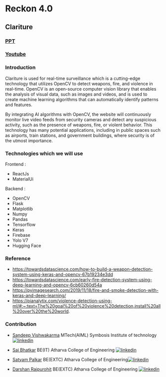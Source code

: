 # Reckon 4.0
## Clariture

### [PPT](https://tinyurl.com/yeys3nsf)
### [Youtube](https://www.loom.com/share/1933e42989374252add05c9045c58348)

### Introduction

Clariture is used for real-time surveillance which is a cutting-edge technology that utilizes OpenCV to detect weapons, fire, and violence in real-time. OpenCV is an open-source computer vision library that enables the analysis of visual data, such as images and videos, and is used to create machine learning algorithms that can automatically identify patterns and features.

By integrating AI algorithms with OpenCV, the website will continuously monitor live video feeds from security cameras and detect any suspicious activity, such as the presence of weapons, fire, or violent behavior. This technology has many potential applications, including in public spaces such as airports, train stations, and government buildings, where security is of the utmost importance.

### Technologies which we will use

Frontend :
- ReactJs
- MaterialUi

Backend :
- OpenCV
- Flask
- Matplotlib
- Numpy
- Pandas
- Tensorflow
- Keras
- Firebase
- Yolo V7 
- Hugging Face

### Reference
- https://towardsdatascience.com/how-to-build-a-weapon-detection-system-using-keras-and-opencv-67b19234e3dd
- https://towardsdatascience.com/early-fire-detection-system-using-deep-learning-and-opencv-6cb60260d54a
- https://pyimagesearch.com/2019/11/18/fire-and-smoke-detection-with-keras-and-deep-learning/
- https://pianalytix.com/violence-detection-using-ml/#:~:text=The%20goal%20of%20violence%20detection,install%20all%20over%20the%20world.


### Contribution
- [Sandeep Vishwakarma](https://github.com/orgs/Griffindor987/people/Darshan1506) MTech(AIML) Symbosis Institute of technology [![linkedin](https://img.shields.io/badge/linkedin-0A66C2?style=for-the-badge&logo=linkedin&logoColor=white)](https://www.linkedin.com/in/sandeep-vishwakarma-3b592b174/)

- [Sai Bhatkar](https://github.com/orgs/Griffindor987/people/robospace9) BE(IT)
Atharva College of Engineering [![linkedin](https://img.shields.io/badge/linkedin-0A66C2?style=for-the-badge&logo=linkedin&logoColor=white)](https://www.linkedin.com/in/sai-bhatkar-6084901a7/)

- [Satyam Palkar](https://github.com/orgs/Griffindor987/people/Satan07) BE(EXTC)
Atharva College of Engineering[![linkedin](https://img.shields.io/badge/linkedin-0A66C2?style=for-the-badge&logo=linkedin&logoColor=white)](https://www.linkedin.com/in/satyam-palkar)

- [Darshan Rajpurohit](https://github.com/orgs/Griffindor987/people/Darshan1506) BE(EXTC)
Atharva College of Engineering [![linkedin](https://img.shields.io/badge/linkedin-0A66C2?style=for-the-badge&logo=linkedin&logoColor=white)](https://www.linkedin.com/in/darshan-rajpurohit-b9a0b01b7/)
